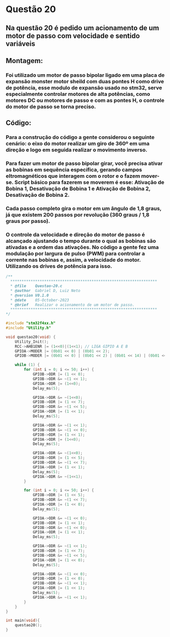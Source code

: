 # Questão 20

## Na questão 20 é pedido um acionamento de um motor de passo com velocidade e sentido variáveis

## Montagem:
### Foi utilizado um motor de passo bipolar ligado em uma placa de expansão monster motor sheild com duas pontes H como drive de potência, esse modulo de expansão usado no stm32, serve especialmente controlar motores de alta potências, como motores DC ou motores de passo e com as pontes H, o controle do motor de passo se torna preciso.

## Código:
### Para a construção do código a gente considerou o seguinte cenário: o eixo do motor realizar um giro de 360º em uma direção e logo em seguida realizar o movimento inverso.
### Para fazer um motor de passo bipolar girar, você precisa ativar as bobinas em sequência específica, gerando campos eltromagnéticos que interagem com o rotor e o fazem mover-se. Script básico para fazerem se moverem é esse: Ativação de Bobina 1, Desativação de Bobina 1 e Ativação de Bobina 2, Desativação de Bobina 2.
### Cada passo completo gira o motor em um ângulo de 1,8 graus, já que existem 200 passos por revolução (360 graus / 1,8 graus por passo).
### O controle da velocidade e direção do motor de passo é alcançado ajustando o tempo durante o qual as bobinas são ativadas e a ordem das ativações. No código a gente fez uma modulação por largura de pulso (PWM) para controlar a corrente nas bobinas e, assim, a velocidade do motor. Utilizando os drives de potência para isso.




````C 
/**
  *****************************************************************
  * @file    Questao-20.c 
  * @author  Gabriel D, Luiz Neto
  * @version V0.1.0
  * @date    05-October-2023
  * @brief   Realizar o acionamento de um motor de passo.
  *****************************************************************
*/

#include "stm32f4xx.h"
#include "Utility.h"

void questao20(void) {
	Utility_Init();
	RCC->AHB1ENR |= (1<<0)|(1<<1); // LIGA GIPIO A E B
	GPIOA->MODER |= (0b01 << 0) | (0b01 << 2);
	GPIOB->MODER |= (0b01 << 0) | (0b01 << 2) | (0b01 << 14) | (0b01 << 10);

	while (1) {
		for (int i = 0; i <= 50; i++) {
			GPIOB->ODR |= (1 << 0);
			GPIOB->ODR &= ~(1 << 1);
			GPIOA->ODR |= (1<<0);
			Delay_ms(5);

			GPIOA->ODR &= ~(1<<0);
			GPIOB->ODR |= (1 << 7);
			GPIOB->ODR &= ~(1 << 5);
			GPIOA->ODR |= (1 << 1);
			Delay_ms(5);

			GPIOA->ODR &= ~(1 << 1);
			GPIOB->ODR &= ~(1 << 0);
			GPIOB->ODR |= (1 << 1);
			GPIOA->ODR |= (1<<0);
			Delay_ms(5);

			GPIOA->ODR &= ~(1<<0);
			GPIOB->ODR |= (1 << 5);
			GPIOB->ODR &= ~(1 << 7);
			GPIOA->ODR |= (1 << 1);
			Delay_ms(5);
			GPIOA->ODR &= ~(1<<1);
		}

		for (int i = 0; i <= 50; i++) {
			GPIOB->ODR |= (1 << 5);
			GPIOB->ODR &= ~(1 << 7);
			GPIOA->ODR |= (1 << 0);
			Delay_ms(5);

			GPIOA->ODR &= ~(1 << 0);
			GPIOB->ODR |= (1 << 1);
			GPIOB->ODR &= ~(1 << 0);
			GPIOA->ODR |= (1 << 1);
			Delay_ms(5);

			GPIOA->ODR &= ~(1 << 1);
			GPIOB->ODR |= (1 << 7);
			GPIOB->ODR &= ~(1 << 5);
			GPIOA->ODR |= (1 << 0);
			Delay_ms(5);

			GPIOA->ODR &= ~(1 << 0);
			GPIOB->ODR |= (1 << 0);
			GPIOB->ODR &= ~(1 << 1);
			GPIOA->ODR |= (1 << 1);
			Delay_ms(5);
			GPIOA->ODR &= ~(1 << 1);
		}
	}
}

int main(void){
    questao20();
}
````

